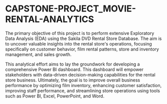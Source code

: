 # CAPSTONE-PROJECT_MOVIE-RENTAL-ANALYTICS

The primary objective of this project is to perform extensive Exploratory Data Analysis (EDA) using the Sakila DVD Rental Store Database. The aim is to uncover valuable insights into the rental store's operations, focusing specifically on customer behavior, film rental patterns, store and inventory management, and sales growth.

This analytical effort aims to lay the groundwork for developing a comprehensive Power BI dashboard. This dashboard will empower stakeholders with data-driven decision-making capabilities for the rental store business. Ultimately, the goal is to improve overall business performance by optimizing film inventory, enhancing customer satisfaction, improving staff performance, and streamlining store operations using tools such as Power BI, Excel, PowerPoint, and Word.
